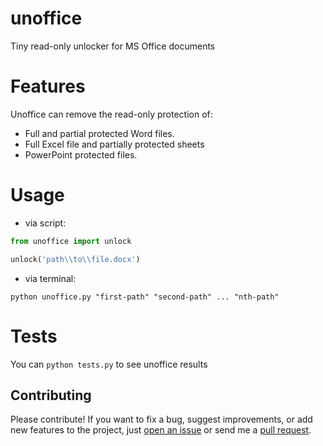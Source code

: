 # unoffice
Tiny read-only unlocker for MS Office documents

# Features
Unoffice can remove the read-only protection of:
  - Full and partial protected Word files.
  - Full Excel file and partially protected sheets
  - PowerPoint protected files.

# Usage
  - via script:
```python
from unoffice import unlock

unlock('path\\to\\file.docx')
```
  - via terminal:
```
python unoffice.py "first-path" "second-path" ... "nth-path"
```

# Tests
You can `python tests.py` to see unoffice results

## Contributing
Please contribute! If you want to fix a bug, suggest improvements, or add new features to the project, just [open an issue](https://github.com/elmoiv/unoffice/issues/new/choose) or send me a [pull request](https://github.com/elmoiv/unoffice/pulls).
